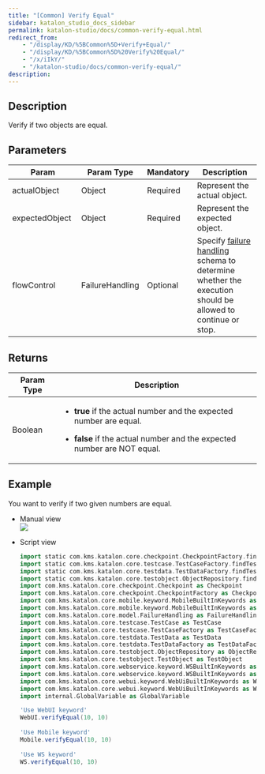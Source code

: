 ```yaml
---
title: "[Common] Verify Equal" 
sidebar: katalon_studio_docs_sidebar
permalink: katalon-studio/docs/common-verify-equal.html 
redirect_from:
    - "/display/KD/%5BCommon%5D+Verify+Equal/"
    - "/display/KD/%5BCommon%5D%20Verify%20Equal/"
    - "/x/iIkY/"
    - "/katalon-studio/docs/common-verify-equal/"
description: 
---
```

Description 
------------

Verify if two objects are equal. 

Parameters 
-----------

| Param | Param Type | Mandatory | Description |
| --- | --- | --- | --- |
| actualObject  | Object  | Required | Represent the actual object. |
| expectedObject  | Object  | Required | Represent the expected object. |
| flowControl | FailureHandling | Optional | Specify [failure handling](/x/qAAM) schema to determine whether the execution should be allowed to continue or stop. |

Returns
-------

<table><thead><tr><th>Param Type</th><th>Description</th></tr></thead><tbody><tr><td>Boolean</td><td><ul><li><p><strong>true</strong>&nbsp;if the actual number and the expected number are equal.</p></li><li><p><strong>false</strong>&nbsp;if the actual number and the expected number are NOT equal.</p></li></ul></td></tr></tbody></table>

Example 
--------

You want to verify if two given numbers are equal.

*   Manual view    
    ![](../../images/katalon-studio/docs/common-verify-equal/image2017-3-3-173A103A11.png)
*   Script view 
    
    ```groovy
    import static com.kms.katalon.core.checkpoint.CheckpointFactory.findCheckpoint
    import static com.kms.katalon.core.testcase.TestCaseFactory.findTestCase
    import static com.kms.katalon.core.testdata.TestDataFactory.findTestData
    import static com.kms.katalon.core.testobject.ObjectRepository.findTestObject
    import com.kms.katalon.core.checkpoint.Checkpoint as Checkpoint
    import com.kms.katalon.core.checkpoint.CheckpointFactory as CheckpointFactory
    import com.kms.katalon.core.mobile.keyword.MobileBuiltInKeywords as MobileBuiltInKeywords
    import com.kms.katalon.core.mobile.keyword.MobileBuiltInKeywords as Mobile
    import com.kms.katalon.core.model.FailureHandling as FailureHandling
    import com.kms.katalon.core.testcase.TestCase as TestCase
    import com.kms.katalon.core.testcase.TestCaseFactory as TestCaseFactory
    import com.kms.katalon.core.testdata.TestData as TestData
    import com.kms.katalon.core.testdata.TestDataFactory as TestDataFactory
    import com.kms.katalon.core.testobject.ObjectRepository as ObjectRepository
    import com.kms.katalon.core.testobject.TestObject as TestObject
    import com.kms.katalon.core.webservice.keyword.WSBuiltInKeywords as WSBuiltInKeywords
    import com.kms.katalon.core.webservice.keyword.WSBuiltInKeywords as WS
    import com.kms.katalon.core.webui.keyword.WebUiBuiltInKeywords as WebUiBuiltInKeywords
    import com.kms.katalon.core.webui.keyword.WebUiBuiltInKeywords as WebUI
    import internal.GlobalVariable as GlobalVariable
    
    'Use WebUI keyword'
    WebUI.verifyEqual(10, 10)
     
    'Use Mobile keyword'
    Mobile.verifyEqual(10, 10)
     
    'Use WS keyword'
    WS.verifyEqual(10, 10)
    
    ```